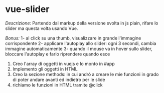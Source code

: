 # vue-slider

_Descrizione:_ Partendo dal markup della versione svolta in js plain, rifare lo slider ma questa volta usando Vue.

_Bonus:_
1- al click su una thumb, visualizzare in grande l'immagine corrispondente
2- applicare l'autoplay allo slider: ogni 3 secondi, cambia immagine automaticamente
3- quando il mouse va in hover sullo slider, bloccare l'autoplay e farlo riprendere quando esce

1. Creo l'array di oggetti in vuejs e lo monto in #app
2. Implemento gli oggetti in HTML
3. Creo la sezione methods: in cui andrò a creare le mie funzioni in grado di poter andare avanti ed indietro per le slide
4. richiamo le funzioni in HTML tramite @click
